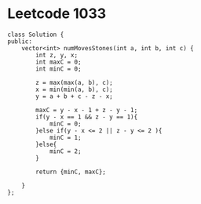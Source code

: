 # Leetcode 1033
    class Solution {
    public:
        vector<int> numMovesStones(int a, int b, int c) {
            int z, y, x;
            int maxC = 0;
            int minC = 0;

            z = max(max(a, b), c);
            x = min(min(a, b), c);
            y = a + b + c - z - x;

            maxC = y - x - 1 + z - y - 1;
            if(y - x == 1 && z - y == 1){
                minC = 0;
            }else if(y - x <= 2 || z - y <= 2 ){
                minC = 1;
            }else{
                minC = 2;
            }

            return {minC, maxC};

        }
    };
